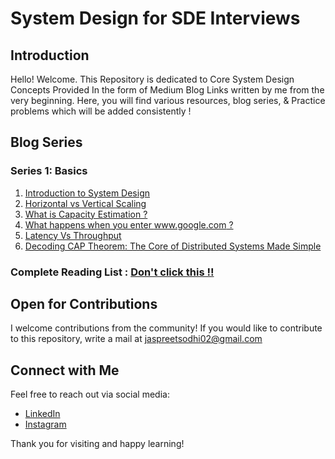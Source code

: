 # System Design for SDE Interviews

## Introduction

Hello! Welcome. This Repository is dedicated to Core System Design Concepts Provided In the form of Medium Blog Links written by me from the very beginning. Here, you will find various resources, blog series, & Practice problems which will be added consistently  !

## Blog Series

### Series 1: Basics
1. [Introduction to System Design](https://jaspreetsodhi02.medium.com/beginner-friendly-introduction-to-system-design-f19bcc2f6e72)
2. [Horizontal vs Vertical Scaling](https://jaspreetsodhi02.medium.com/horizontal-vs-vertical-scaling-simplified-64ad7185709c)
3. [What is Capacity Estimation ?](https://jaspreetsodhi02.medium.com/capacity-estimation-in-system-design-c2cb13281124)
4. [What happens when you enter www.google.com ?](https://jaspreetsodhi02.medium.com/what-happens-when-you-enter-www-google-com-or-any-website-d32f76b5f08d)
5. [Latency Vs Throughput](https://jaspreetsodhi02.medium.com/latency-vs-throughput-2903ed81601e)
6. [Decoding CAP Theorem: The Core of Distributed Systems Made Simple](https://jaspreetsodhi02.medium.com/decoding-cap-theorem-the-core-of-distributed-systems-made-simple-282f0964a794)

### Complete Reading List : [Don't click this !!](https://jaspreetsodhi02.medium.com/list/system-design-series-f5054fed26fd)

## Open for Contributions

I welcome contributions from the community! If you would like to contribute to this repository, write a mail at jaspreetsodhi02@gmail.com

## Connect with Me

Feel free to reach out via social media:

- [LinkedIn](https://www.linkedin.com/in/jaspreetsodhi482/)
- [Instagram](https://www.instagram.com/jaspreet.dev)

Thank you for visiting and happy learning!
